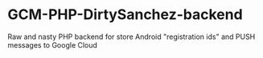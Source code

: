 GCM-PHP-DirtySanchez-backend
============================

Raw and nasty PHP backend for store Android "registration ids" and PUSH messages to Google Cloud
